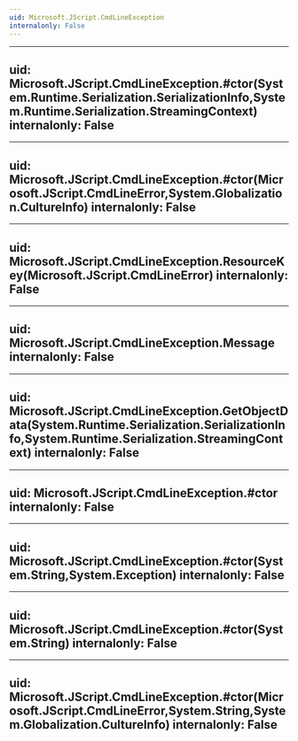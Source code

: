 ```yaml
---
uid: Microsoft.JScript.CmdLineException
internalonly: False
---
```


---
uid: Microsoft.JScript.CmdLineException.#ctor(System.Runtime.Serialization.SerializationInfo,System.Runtime.Serialization.StreamingContext)
internalonly: False
---

---
uid: Microsoft.JScript.CmdLineException.#ctor(Microsoft.JScript.CmdLineError,System.Globalization.CultureInfo)
internalonly: False
---

---
uid: Microsoft.JScript.CmdLineException.ResourceKey(Microsoft.JScript.CmdLineError)
internalonly: False
---

---
uid: Microsoft.JScript.CmdLineException.Message
internalonly: False
---

---
uid: Microsoft.JScript.CmdLineException.GetObjectData(System.Runtime.Serialization.SerializationInfo,System.Runtime.Serialization.StreamingContext)
internalonly: False
---

---
uid: Microsoft.JScript.CmdLineException.#ctor
internalonly: False
---

---
uid: Microsoft.JScript.CmdLineException.#ctor(System.String,System.Exception)
internalonly: False
---

---
uid: Microsoft.JScript.CmdLineException.#ctor(System.String)
internalonly: False
---

---
uid: Microsoft.JScript.CmdLineException.#ctor(Microsoft.JScript.CmdLineError,System.String,System.Globalization.CultureInfo)
internalonly: False
---
